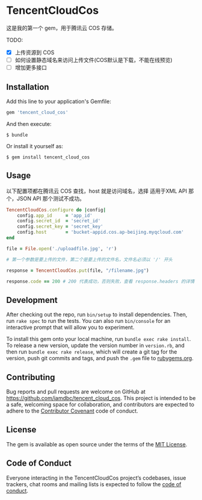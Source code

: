 # TencentCloudCos

这是我的第一个 gem，用于腾讯云 COS 存储。

TODO:
- [x] 上传资源到 COS
- [ ] 如何设置静态域名来访问上传文件(COS默认是下载，不能在线预览)
- [ ] 增加更多接口

## Installation

Add this line to your application's Gemfile:

```ruby
gem 'tencent_cloud_cos'
```

And then execute:

    $ bundle

Or install it yourself as:

    $ gem install tencent_cloud_cos

## Usage

以下配置项都在腾讯云 COS 查找，host 就是访问域名，选择 适用于XML API 那个，JSON API 那个测试不成功。

```ruby
TencentCloudCos.configure do |config|
    config.app_id     = 'app_id'
    config.secret_id  = 'secret_id'
    config.secret_key = 'secret_key'
    config.host       = 'bucket-appid.cos.ap-beijing.myqcloud.com'
end

file = File.open('./uploadfile.jpg', 'r')

# 第一个参数是要上传的文件，第二个是要上传的文件名，文件名必须以 '/' 开头

response = TencentCloudCos.put(file, "/filename.jpg")

response.code == 200 # 200 代表成功，否则失败，查看 response.headers 的详情 。
```

## Development

After checking out the repo, run `bin/setup` to install dependencies. Then, run `rake spec` to run the tests. You can also run `bin/console` for an interactive prompt that will allow you to experiment.

To install this gem onto your local machine, run `bundle exec rake install`. To release a new version, update the version number in `version.rb`, and then run `bundle exec rake release`, which will create a git tag for the version, push git commits and tags, and push the `.gem` file to [rubygems.org](https://rubygems.org).

## Contributing

Bug reports and pull requests are welcome on GitHub at https://github.com/iamdbc/tencent_cloud_cos. This project is intended to be a safe, welcoming space for collaboration, and contributors are expected to adhere to the [Contributor Covenant](http://contributor-covenant.org) code of conduct.

## License

The gem is available as open source under the terms of the [MIT License](https://opensource.org/licenses/MIT).

## Code of Conduct

Everyone interacting in the TencentCloudCos project’s codebases, issue trackers, chat rooms and mailing lists is expected to follow the [code of conduct](https://github.com/iamdbc/tencent_cloud_cos/blob/master/CODE_OF_CONDUCT.md).

